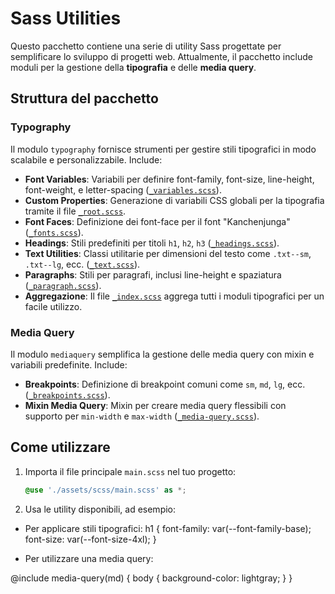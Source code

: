# Sass Utilities

Questo pacchetto contiene una serie di utility Sass progettate per semplificare lo sviluppo di progetti web. Attualmente, il pacchetto include moduli per la gestione della **tipografia** e delle **media query**.

## Struttura del pacchetto

### Typography
Il modulo `typography` fornisce strumenti per gestire stili tipografici in modo scalabile e personalizzabile. Include:

- **Font Variables**: Variabili per definire font-family, font-size, line-height, font-weight, e letter-spacing ([`_variables.scss`](assets/scss/typography/_variables.scss)).
- **Custom Properties**: Generazione di variabili CSS globali per la tipografia tramite il file [`_root.scss`](assets/scss/typography/_root.scss).
- **Font Faces**: Definizione dei font-face per il font "Kanchenjunga" ([`_fonts.scss`](assets/scss/typography/_fonts.scss)).
- **Headings**: Stili predefiniti per titoli `h1`, `h2`, `h3` ([`_headings.scss`](assets/scss/typography/_headings.scss)).
- **Text Utilities**: Classi utilitarie per dimensioni del testo come `.txt--sm`, `.txt--lg`, ecc. ([`_text.scss`](assets/scss/typography/_text.scss)).
- **Paragraphs**: Stili per paragrafi, inclusi line-height e spaziatura ([`_paragraph.scss`](assets/scss/typography/_paragraph.scss)).
- **Aggregazione**: Il file [`_index.scss`](assets/scss/typography/_index.scss) aggrega tutti i moduli tipografici per un facile utilizzo.

### Media Query
Il modulo `mediaquery` semplifica la gestione delle media query con mixin e variabili predefinite. Include:

- **Breakpoints**: Definizione di breakpoint comuni come `sm`, `md`, `lg`, ecc. ([`_breakpoints.scss`](assets/scss/mediaquery/_breakpoints.scss)).
- **Mixin Media Query**: Mixin per creare media query flessibili con supporto per `min-width` e `max-width` ([`_media-query.scss`](assets/scss/mediaquery/_media-query.scss)).

## Come utilizzare

1. Importa il file principale `main.scss` nel tuo progetto:
   ```scss
   @use './assets/scss/main.scss' as *;

2. Usa le utility disponibili, ad esempio:
- Per applicare stili tipografici:
h1 {
  font-family: var(--font-family-base);
  font-size: var(--font-size-4xl);
}

- Per utilizzare una media query:

@include media-query(md) {
  body {
    background-color: lightgray;
  }
}
